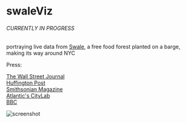 # swaleViz

###### CURRENTLY IN PROGRESS

portraying live data from [Swale](http://www.swaleny.org/#!press/dxpr0), a free food forest planted on a barge, making its way around NYC

Press:

[The Wall Street Journal](http://www.wsj.com/articles/an-artist-floats-an-edible-forest-1469744353)  
[Huffington Post](http://www.huffingtonpost.com/entry/swale-edible-floating-forest-barge-plants-produce-new-york-city_us_5731fc71e4b0bc9cb048115b)  
[Smithsonian Magazine](http://www.smithsonianmag.com/smart-news/new-yorks-newest-urban-farm-floats-180958764/?no-ist)  
[Atlantic's CityLab](http://www.citylab.com/navigator/2016/04/an-urban-food-forest-takes-to-the-water/478479/)  
[BBC](https://www.youtube.com/watch?v=QCLLEq7yQYM)  

![screenshot](https://s15.postimg.org/pfb8v2jwr/Screen_Shot_2016_12_08_at_2_49_18_AM.png)
